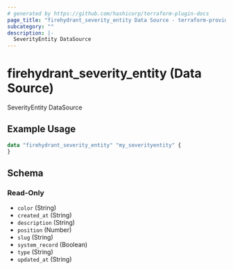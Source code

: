 ```yaml
---
# generated by https://github.com/hashicorp/terraform-plugin-docs
page_title: "firehydrant_severity_entity Data Source - terraform-provider-firehydrant"
subcategory: ""
description: |-
  SeverityEntity DataSource
---
```


# firehydrant_severity_entity (Data Source)

SeverityEntity DataSource

## Example Usage

```terraform
data "firehydrant_severity_entity" "my_severityentity" {
}
```

<!-- schema generated by tfplugindocs -->
## Schema

### Read-Only

- `color` (String)
- `created_at` (String)
- `description` (String)
- `position` (Number)
- `slug` (String)
- `system_record` (Boolean)
- `type` (String)
- `updated_at` (String)
